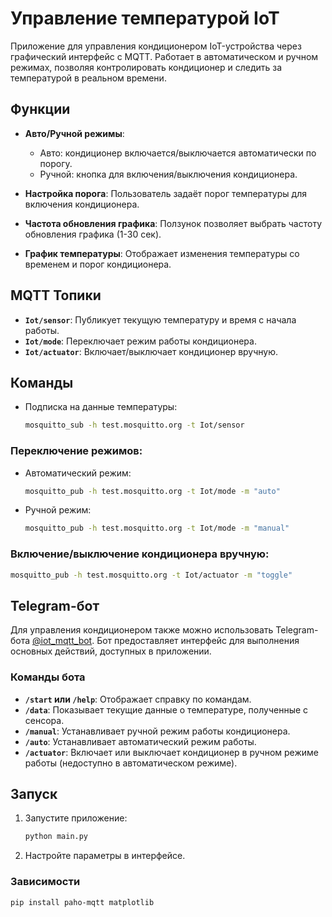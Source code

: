 # Управление температурой IoT

Приложение для управления кондиционером IoT-устройства через графический интерфейс с MQTT. Работает в автоматическом и ручном режимах, позволяя контролировать кондиционер и следить за температурой в реальном времени.

## Функции

- **Авто/Ручной режимы**: 
  - Авто: кондиционер включается/выключается автоматически по порогу.
  - Ручной: кнопка для включения/выключения кондиционера.

- **Настройка порога**: Пользователь задаёт порог температуры для включения кондиционера.

- **Частота обновления графика**: Ползунок позволяет выбрать частоту обновления графика (1-30 сек).

- **График температуры**: Отображает изменения температуры со временем и порог кондиционера.

## MQTT Топики

- **`Iot/sensor`**: Публикует текущую температуру и время с начала работы.
- **`Iot/mode`**: Переключает режим работы кондиционера.
- **`Iot/actuator`**: Включает/выключает кондиционер вручную.

## Команды

- Подписка на данные температуры:
  ```bash
  mosquitto_sub -h test.mosquitto.org -t Iot/sensor
  ```

  
### Переключение режимов:
- Автоматический режим:
  ```bash
  mosquitto_pub -h test.mosquitto.org -t Iot/mode -m "auto"
  ```
  
- Ручной режим:
  ```bash
  mosquitto_pub -h test.mosquitto.org -t Iot/mode -m "manual"
  ```
### Включение/выключение кондиционера вручную:
  ```bash
  mosquitto_pub -h test.mosquitto.org -t Iot/actuator -m "toggle"
  ```
## Telegram-бот

Для управления кондиционером также можно использовать Telegram-бота [@iot_mqtt_bot](https://t.me/iot_mqtt_bot). Бот предоставляет интерфейс для выполнения основных действий, доступных в приложении.

### Команды бота

- **`/start` или `/help`**: Отображает справку по командам.
- **`/data`**: Показывает текущие данные о температуре, полученные с сенсора.
- **`/manual`**: Устанавливает ручной режим работы кондиционера.
- **`/auto`**: Устанавливает автоматический режим работы.
- **`/actuator`**: Включает или выключает кондиционер в ручном режиме работы (недоступно в автоматическом режиме).

## Запуск

1. Запустите приложение:
   ```bash
   python main.py
   ```
2. Настройте параметры в интерфейсе.

### Зависимости
```bash
pip install paho-mqtt matplotlib
```

